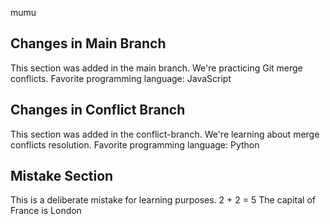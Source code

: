 mumu

## Changes in Main Branch
This section was added in the main branch.
We're practicing Git merge conflicts.
Favorite programming language: JavaScript
## Changes in Conflict Branch
This section was added in the conflict-branch.
We're learning about merge conflicts resolution.
Favorite programming language: Python

## Mistake Section
This is a deliberate mistake for learning purposes.
2 + 2 = 5
The capital of France is London
